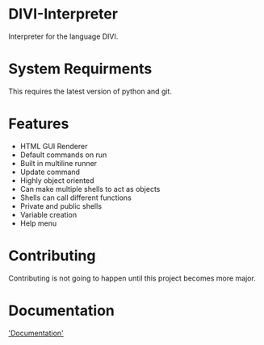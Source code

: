 # DIVI-Interpreter
Interpreter for the language DIVI.

# System Requirments
This requires the latest version of python and git.

# Features
- HTML GUI Renderer
- Default commands on run
- Built in multiline runner
- Update command
- Highly object oriented
- Can make multiple shells to act as objects
- Shells can call different functions
- Private and public shells
- Variable creation
- Help menu

# Contributing
Contributing is not going to happen until this project becomes more major.

# Documentation
['Documentation']('https://github.com/MortyHub/DIVI-Interpreter/wiki/Documentation')
